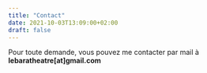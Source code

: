 ```yaml
---
title: "Contact"
date: 2021-10-03T13:09:00+02:00
draft: false
---
```

Pour toute demande, vous pouvez me contacter par mail à **lebaratheatre[at]gmail.com**